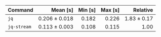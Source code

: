 | Command | Mean [s] | Min [s] | Max [s] | Relative |
|:---|---:|---:|---:|---:|
| `jq` | 0.206 ± 0.018 | 0.182 | 0.226 | 1.83 ± 0.17 |
| `jq-stream` | 0.113 ± 0.003 | 0.108 | 0.115 | 1.00 |
